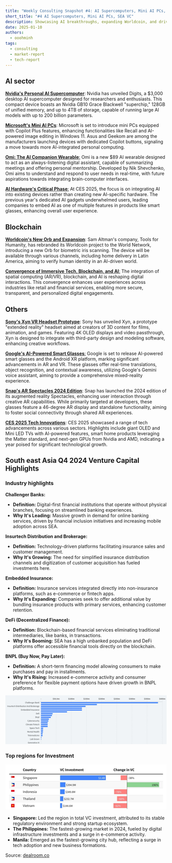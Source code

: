 ```yaml
---
title: "Weekly Consulting Snapshot #4: AI Supercomputers, Mini AI PCs, Worldcoin Expansion, and SEA VC"
short_title: "#4 AI Supercomputers, Mini AI PCs, SEA VC"
description: Showcasing AI breakthroughs, expanding Worldcoin, and driving SEA investments
date: 2025-01-10
authors:
  - ooohminh
tags:
  - consulting
  - market-report
  - tech-report
---
```


## AI sector

[**Nvidia's Personal AI Supercomputer**](https://www.wired.com/story/nvidia-personal-supercomputer-ces/): Nvidia has unveiled Digits, a $3,000 desktop AI supercomputer designed for researchers and enthusiasts. This compact device boasts an Nvidia GB10 Grace Blackwell "superchip," 128GB of unified memory, and up to 4TB of storage, capable of running large AI models with up to 200 billion parameters.

[**Microsoft's Mini AI PCs**](https://www.theverge.com/2025/1/2/24334251/microsoft-copilot-plus-mini-pcs-ces-2025-notepad): Microsoft is set to introduce mini PCs equipped with Copilot Plus features, enhancing functionalities like Recall and AI-powered image editing in Windows 11. Asus and Geekom are among the manufacturers launching devices with dedicated Copilot buttons, signaling a move towards more AI-integrated personal computing.

[**Omi: The AI Companion Wearable**:](https://www.theverge.com/2025/1/8/24338750/omi-ai-wearable-friend-companion) Omi is a new $89 AI wearable designed to act as an always-listening digital assistant, capable of summarizing meetings and offering personal mentorship. Developed by Nik Shevchenko, Omi aims to understand and respond to user needs in real-time, with future aspirations towards integrating brain-computer interfaces.

[**AI Hardware's Critical Phase**:](https://www.wired.com/story/ces-2025-ai-hardware-is-in-its-put-up-or-shut-up-era) At CES 2025, the focus is on integrating AI into existing devices rather than creating new AI-specific hardware. The previous year's dedicated AI gadgets underwhelmed users, leading companies to embed AI as one of multiple features in products like smart glasses, enhancing overall user experience.

## Blockchain

[**Worldcoin's New Orb and Expansion**](https://www.wired.com/story/worldcoin-sam-altman-orb/): Sam Altman's company, Tools for Humanity, has rebranded its Worldcoin project to the World Network, introducing a new Orb for biometric iris scanning. The device will be available through various channels, including home delivery in Latin America, aiming to verify human identity in an AI-driven world.

[**Convergence of Immersive Tech, Blockchain, and AI**:](https://www.weforum.org/stories/2024/06/the-technology-trio-of-immersive-technology-blockchain-and-ai-are-converging-and-reshaping-our-world/) The integration of spatial computing (AR/VR), blockchain, and AI is reshaping digital interactions. This convergence enhances user experiences across industries like retail and financial services, enabling more secure, transparent, and personalized digital engagements.

## Others

[**Sony's Xyn VR Headset Prototype**](https://www.theverge.com/2025/1/6/24337597/sony-xyn-vr-headset-prototype-3d-games-movies): Sony has unveiled Xyn, a prototype "extended reality" headset aimed at creators of 3D content for films, animation, and games. Featuring 4K OLED displays and video passthrough, Xyn is designed to integrate with third-party design and modeling software, enhancing creative workflows.

[**Google's AI-Powered Smart Glasses**:](https://www.wired.com/story/google-android-xr-demo-smart-glasses-mixed-reality-headset-project-moohan/) Google is set to release AI-powered smart glasses and the Android XR platform, marking significant advancements in AR and VR. These glasses offer real-time translations, object recognition, and contextual awareness, utilizing Google's Gemini voice assistant, aiming to provide a comprehensive mixed-reality experience.

[**Snap's AR Spectacles 2024 Edition**](https://www.wired.com/story/snap-spectacles-2024-hands-on/): Snap has launched the 2024 edition of its augmented reality Spectacles, enhancing user interaction through creative AR capabilities. While primarily targeted at developers, these glasses feature a 46-degree AR display and standalone functionality, aiming to foster social connectivity through shared AR experiences.

[**CES 2025 Tech Innovations**](https://www.theverge.com/2025/1/4/24335163/ces-2025-what-to-expect-tvs-smart-home-auto): CES 2025 showcased a range of tech advancements across various sectors. Highlights include giant OLED and Mini LED TVs with AI-powered features, smart home products leveraging the Matter standard, and next-gen GPUs from Nvidia and AMD, indicating a year poised for significant technological growth.

## South east Asia Q4 2024 Venture Capital Highlights

### Industry highlights

**Challenger Banks:**

- **Definition:** Digital-first financial institutions that operate without physical branches, focusing on streamlined banking experiences.
- **Why It's Leading:** Massive growth in demand for online banking services, driven by financial inclusion initiatives and increasing mobile adoption across SEA.

**Insurtech Distribution and Brokerage:**

- **Definition:** Technology-driven platforms facilitating insurance sales and customer management.
- **Why It's Growing:** The need for simplified insurance distribution channels and digitization of customer acquisition has fueled investments here.

**Embedded Insurance:**

- **Definition:** Insurance services integrated directly into non-insurance platforms, such as e-commerce or fintech apps.
- **Why It's Expanding:** Companies seek to offer additional value by bundling insurance products with primary services, enhancing customer retention.

**DeFi (Decentralized Finance):**

- **Definition:** Blockchain-based financial services eliminating traditional intermediaries, like banks, in transactions.
- **Why It's Booming:** SEA has a high unbanked population and DeFi platforms offer accessible financial tools directly on the blockchain.

**BNPL (Buy Now, Pay Later):**

- **Definition:** A short-term financing model allowing consumers to make purchases and pay in installments.
- **Why It's Rising:** Increased e-commerce activity and consumer preference for flexible payment options have driven growth in BNPL platforms.

![](assets/top-sea-invested-sectors.webp)

### Top regions for Investment

![](assets/top-regions-invested.webp)

- **Singapore:** Led the region in total VC investment, attributed to its stable regulatory environment and strong startup ecosystem.
- **The Philippines:** The fastest-growing market in 2024, fueled by digital infrastructure investments and a surge in e-commerce activity.
- **Manila:** Emerged as the fastest-growing city hub, reflecting a surge in tech adoption and new business formations.

Source: [dealroom.co](https://dealroom.co/)

